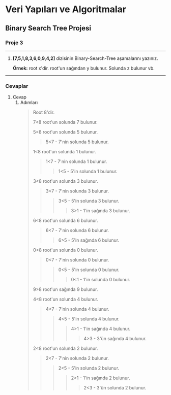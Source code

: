 # Veri Yapıları ve Algoritmalar

## Binary Search Tree Projesi

### Proje 3
---
1. **[7,5,1,8,3,6,0,9,4,2]** dizisinin Binary-Search-Tree aşamalarını yazınız.
   
    **Örnek:** root x'dir. root'un sağından y bulunur. Solunda z bulunur vb.
---
### Cevaplar
1. Cevap
   1.  Adımları
        > Root 8'dir.
        >
        > 7<8 root'un solunda 7 bulunur.
        >
        > 5<8 root'un solunda 5 bulunur. 
        >
        >> 5<7 - 7'nin solunda 5 bulunur.
        >>
        > 1<8 root'un solunda 1 bulunur.
        >>
        >> 1<7 - 7'nin solunda 1 bulunur.
        >>
        >> >1<5 - 5'in solunda 1 bulunur.
        >
        > 3<8 root'un solunda 3 bulunur.
        >>
        >> 3<7 - 7'nin solunda 3 bulunur.
        >>
        >>> 3<5 - 5'in solunda 3 bulunur.
        >>>
        >>>> 3>1 - 1'in sağında 3 bulunur.
        >>
        > 6<8 root'un solunda 6 bulunur.
        >>
        >> 6<7 - 7'nin solunda 6 bulunur.
        >> 
        >>> 6>5 - 5'in sağında 6 bulunur.
        >>
        > 0<8 root'un solunda 0 bulunur.
        >>
        >> 0<7 - 7'nin solunda 0 bulunur.
        >>
        >>> 0<5 - 5'in solunda 0 bulunur.
        >>>
        >>>> 0<1 - 1'in solunda 0 bulunur.
        >>
        > 9>8 root'un sağında 9 bulunur.
        >>
        > 4<8 root'un solunda 4 bulunur.
        >>
        >> 4<7 - 7'nin solunda 4 bulunur.
        >>
        >>> 4<5 - 5'in solunda 4 bulunur.
        >>>
        >>>> 4>1 - 1'in sağında 4 bulunur.
        >>>>
        >>>>> 4>3 - 3'ün sağında 4 bulunur.
        >>
        > 2<8 root'un solunda 2 bulunur.
        >>
        >> 2<7 - 7'nin solunda 2 bulunur.
        >>
        >>> 2<5 - 5'in solunda 2 bulunur.
        >>>
        >>>> 2>1 - 1'in sağında 2 bulunur.
        >>>> 
        >>>>>2<3 - 3'ün solunda 2 bulunur.

#